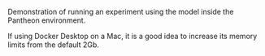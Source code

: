 Demonstration of running an experiment using the model inside the Pantheon environment.

If using Docker Desktop on a Mac, it is a good idea to increase its memory limits from the default 2Gb.
